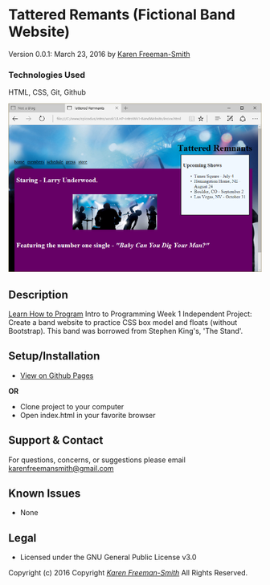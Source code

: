 # Tattered Remants (Fictional Band Website)
Version 0.0.1: March 23, 2016
by [Karen Freeman-Smith](https://karenfreemansmith.github.io)

### Technologies Used
HTML, CSS, Git, Github

![screenshot of project running](screenshot.png)

## Description
[Learn How to Program](http://learnhowtoprogram.com) Intro to Programming Week 1 Independent Project: Create a band website to practice CSS box model and floats (without Bootstrap). This band was borrowed from Stephen King's, 'The Stand'.

## Setup/Installation
* [View on Github Pages](https://karenfreemansmith.github.io/LHP-IntroWk1-BlogDesign)

 __OR__
* Clone project to your computer
* Open index.html in your favorite browser

## Support & Contact
For questions, concerns, or suggestions please email karenfreemansmith@gmail.com

## Known Issues
* None

## Legal
* Licensed under the GNU General Public License v3.0

Copyright (c) 2016 Copyright _[Karen Freeman-Smith](https://karenfreemansmith.github.io)_ All Rights Reserved.
